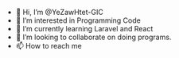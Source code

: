 - 👋 Hi, I’m @YeZawHtet-GIC
- 👀 I’m interested in Programming Code
- 🌱 I’m currently learning Laravel and React
- 💞️ I’m looking to collaborate on doing programs.
- 📫 How to reach me 

<!---
YeZawHtet-GIC/YeZawHtet-GIC is a ✨ special ✨ repository because its `README.md` (this file) appears on your GitHub profile.
You can click the Preview link to take a look at your changes.
--->
